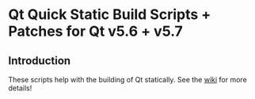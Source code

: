 # Qt Quick Static Build Scripts + Patches for Qt v5.6 + v5.7

## Introduction
These scripts help with the building of Qt statically.
See the [wiki](../../../wiki/Building-Qt-v5.6-5.7-Statically-on-Windows)
for more details!
